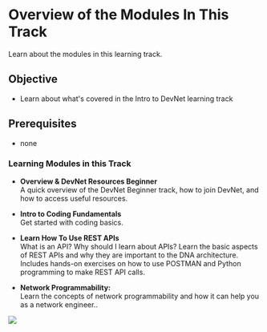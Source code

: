 # Overview of the Modules In This Track

Learn about the modules in this learning track.


## Objective ##

* Learn about what's covered in the Intro to DevNet learning track


## Prerequisites
* none


### Learning Modules in this Track

   * **Overview & DevNet Resources Beginner** <br>A quick overview of the DevNet Beginner track, how to join DevNet, and how to access useful resources.

   * **Intro to Coding Fundamentals** <br>Get started with coding basics.

   * **Learn How To Use REST APIs** <br> What is an API? Why should I learn about APIs? Learn the basic aspects of REST APIs and why they are important to the DNA architecture. Includes hands-on exercises on how to use POSTMAN and Python programming to make REST API calls.

   * **Network Programmability:** <br>Learn the concepts of network programmability and how it can help you as a network engineer..

![](/posts/files/devnet-beginner-overview-of-track/assets/images/track.png)
